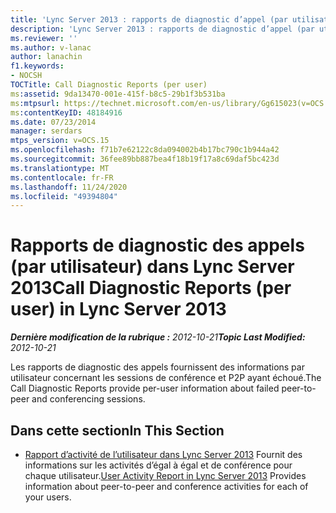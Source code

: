 ```yaml
---
title: 'Lync Server 2013 : rapports de diagnostic d’appel (par utilisateur)'
description: 'Lync Server 2013 : rapports de diagnostic d’appel (par utilisateur).'
ms.reviewer: ''
ms.author: v-lanac
author: lanachin
f1.keywords:
- NOCSH
TOCTitle: Call Diagnostic Reports (per user)
ms:assetid: 9da13470-001e-415f-b8c5-29b1f3b531ba
ms:mtpsurl: https://technet.microsoft.com/en-us/library/Gg615023(v=OCS.15)
ms:contentKeyID: 48184916
ms.date: 07/23/2014
manager: serdars
mtps_version: v=OCS.15
ms.openlocfilehash: f71b7e62122c8da094002b4b17bc790c1b944a42
ms.sourcegitcommit: 36fee89bb887bea4f18b19f17a8c69daf5bc423d
ms.translationtype: MT
ms.contentlocale: fr-FR
ms.lasthandoff: 11/24/2020
ms.locfileid: "49394804"
---
```

# <a name="call-diagnostic-reports-per-user-in-lync-server-2013"></a><span data-ttu-id="d3421-103">Rapports de diagnostic des appels (par utilisateur) dans Lync Server 2013</span><span class="sxs-lookup"><span data-stu-id="d3421-103">Call Diagnostic Reports (per user) in Lync Server 2013</span></span>

<div data-xmlns="http://www.w3.org/1999/xhtml">

<div class="topic" data-xmlns="http://www.w3.org/1999/xhtml" data-msxsl="urn:schemas-microsoft-com:xslt" data-cs="https://msdn.microsoft.com/">

<div data-asp="https://msdn2.microsoft.com/asp">



</div>

<div id="mainSection">

<div id="mainBody"><span data-ttu-id="d3421-104">

<span> </span></span><span class="sxs-lookup"><span data-stu-id="d3421-104">

<span> </span></span></span>

<span data-ttu-id="d3421-105">_**Dernière modification de la rubrique :** 2012-10-21_</span><span class="sxs-lookup"><span data-stu-id="d3421-105">_**Topic Last Modified:** 2012-10-21_</span></span>

<span data-ttu-id="d3421-106">Les rapports de diagnostic des appels fournissent des informations par utilisateur concernant les sessions de conférence et P2P ayant échoué.</span><span class="sxs-lookup"><span data-stu-id="d3421-106">The Call Diagnostic Reports provide per-user information about failed peer-to-peer and conferencing sessions.</span></span>

<div>

## <a name="in-this-section"></a><span data-ttu-id="d3421-107">Dans cette section</span><span class="sxs-lookup"><span data-stu-id="d3421-107">In This Section</span></span>

  - <span data-ttu-id="d3421-108">[Rapport d’activité de l’utilisateur dans Lync Server 2013](lync-server-2013-user-activity-report.md)   Fournit des informations sur les activités d’égal à égal et de conférence pour chaque utilisateur.</span><span class="sxs-lookup"><span data-stu-id="d3421-108">[User Activity Report in Lync Server 2013](lync-server-2013-user-activity-report.md)   Provides information about peer-to-peer and conference activities for each of your users.</span></span>

<span data-ttu-id="d3421-109"></div>

</div>

<span> </span>

</div>

</div>

</span><span class="sxs-lookup"><span data-stu-id="d3421-109"></div>

</div>

<span> </span>

</div>

</div>

</span></span></div>

